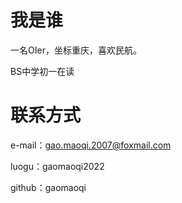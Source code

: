 # 我是谁

一名OIer，坐标重庆，喜欢民航。

BS中学初一在读


# 联系方式

e-mail：gao.maoqi.2007@foxmail.com

luogu：gaomaoqi2022

github：gaomaoqi
